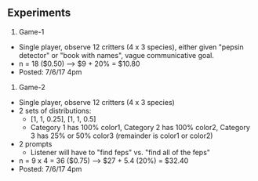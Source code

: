 ## Experiments

1. Game-1
- Single player, observe 12 critters (4 x 3 species), either given "pepsin detector" or "book with names", vague communicative goal.
- n = 18 ($0.50) --> $9 + 20% = $10.80
- Posted: 7/6/17 4pm

1. Game-2
- Single player, observe 12 critters (4 x 3 species)
- 2 sets of distributions:
  - [1, 1, 0.25], [1, 1, 0.5]
  - Category 1 has 100% color1, Category 2 has 100% color2, Category 3 has 25% or 50% color3 (remainder is color1 or color2)
- 2 prompts
  - Listener will have to "find feps" vs. "find all of the feps"
- n = 9 x 4 = 36 ($0.75) --> $27 + 5.4 (20%) = $32.40
- Posted: 7/6/17 4pm
